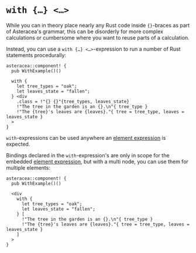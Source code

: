 # `with {…} <…>`

While you can in theory place nearly any Rust code inside `{}`-braces as part of Asteracea's grammar, this can be disorderly for more complex calculations or cumbersome where you want to reuse parts of a calculation.

Instead, you can use a `with {…} <…>`-expression to run a number of Rust statements procedurally:

```TODOrust TODOasteracea=WithExample
asteracea::component! {
  pub WithExample()()

  with {
    let tree_types = "oak";
    let leaves_state = "fallen";
  } <div
    .class = !"{} {}"{tree_types, leaves_state}
    !"The tree in the garden is an {}.\n"{ tree_type }
    !"The {tree}'s leaves are {leaves}."{ tree = tree_type, leaves = leaves_state }
  >
}
```

`with`-expressions can be used anywhere an [element expression](*) is expected.

Bindings declared in the `with`-expression's are only in scope for the embedded [element expression](*), but with a multi node, you can use them for multiple elements:

```TODOrust TODOasteracea=WithExample
asteracea::component! {
  pub WithExample()()

  <div
    with {
      let tree_types = "oak";
      let leaves_state = "fallen";
    } [
      !"The tree in the garden is an {}.\n"{ tree_type }
      !"The {tree}'s leaves are {leaves}."{ tree = tree_type, leaves = leaves_state }
    ]
  >
}
```
